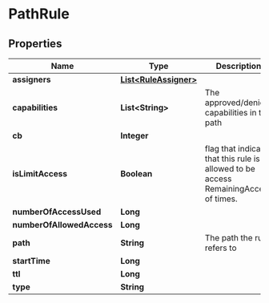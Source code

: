 

# PathRule


## Properties

| Name | Type | Description | Notes |
|------------ | ------------- | ------------- | -------------|
|**assigners** | [**List&lt;RuleAssigner&gt;**](RuleAssigner.md) |  |  [optional] |
|**capabilities** | **List&lt;String&gt;** | The approved/denied capabilities in the path |  [optional] |
|**cb** | **Integer** |  |  [optional] |
|**isLimitAccess** | **Boolean** | flag that indicate that this rule is allowed to be access RemainingAccess of times. |  [optional] |
|**numberOfAccessUsed** | **Long** |  |  [optional] |
|**numberOfAllowedAccess** | **Long** |  |  [optional] |
|**path** | **String** | The path the rule refers to |  [optional] |
|**startTime** | **Long** |  |  [optional] |
|**ttl** | **Long** |  |  [optional] |
|**type** | **String** |  |  [optional] |



